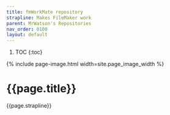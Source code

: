 ```yaml
---
title: fmWorkMate repository
strapline: Makes FileMaker work
parent: MrWatson's Repositories
nav_order: 0100
layout: default
---
```

1. TOC
{:toc}

{% include page-image.html width=site.page_image_width %}

# {{page.title}}

{{page.strapline}}

